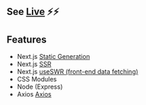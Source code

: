 ## See [Live](https://nextjs-movies-theta.vercel.app/) ⚡⚡

## Features

- Next.js [Static Generation](https://nextjs.org/docs/basic-features/pages#static-generation-recommended)
- Next.js [SSR](https://nextjs.org/docs/basic-features/pages#server-side-rendering)
- Next.js [useSWR (front-end data fetching)](https://swr.vercel.app)
- CSS Modules
- Node (Express)
- Axios [Axios](https://axios-http.com)
